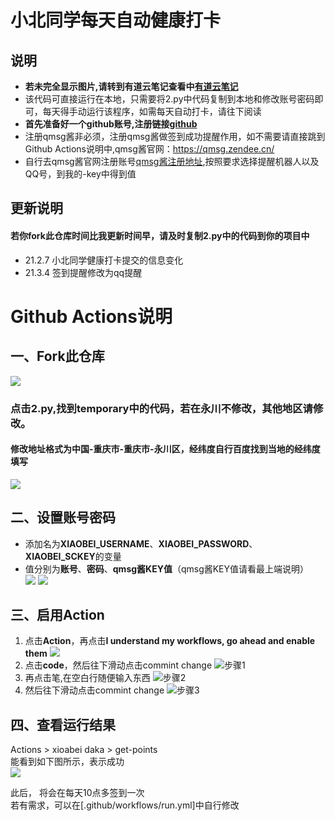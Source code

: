 # 小北同学每天自动健康打卡
## 说明
* **若未完全显示图片,请转到有道云笔记查看中[有道云笔记](http://note.youdao.com/noteshare?id=c4a1719fd3414ffb8c54eaef69ed020a&sub=WEB0553bbccc8c451fcf9c90a36edd911a5)**
* 该代码可直接运行在本地，只需要将2.py中代码复制到本地和修改账号密码即可，每天得手动运行该程序，如需每天自动打卡，请往下阅读
* **首先准备好一个github账号,注册链接[github](https://github.com/)**
* 注册qmsg酱非必须，注册qmsg酱做签到成功提醒作用，如不需要请直接跳到Github Actions说明中,qmsg酱官网：https://qmsg.zendee.cn/
* 自行去qmsg酱官网注册账号[qmsg酱注册地址](https://qmsg.zendee.cn/me.html#/login),按照要求选择提醒机器人以及QQ号，到我的-key中得到值

## 更新说明
#### 若你fork此仓库时间比我更新时间早，请及时复制2.py中的代码到你的项目中
* 21.2.7 小北同学健康打卡提交的信息变化
* 21.3.4 签到提醒修改为qq提醒
# Github Actions说明
## 一、Fork此仓库
![](http://tu.yaohuo.me/imgs/2020/06/f059fe73afb4ef5f.png)

### 点击2.py,找到temporary中的代码，若在永川不修改，其他地区请修改。
#### 修改地址格式为**中国-重庆市-重庆市-永川区**，经纬度自行百度找到当地的经纬度填写
![](https://i.loli.net/2021/02/05/VOHl12sNArmLh8u.png)

## 二、设置账号密码

* 添加名为**XIAOBEI_USERNAME**、**XIAOBEI_PASSWORD**、**XIAOBEI_SCKEY**的变量  
* 值分别为**账号**、**密码**、**qmsg酱KEY值**（qmsg酱KEY值请看最上端说明）  
![](http://tu.yaohuo.me/imgs/2020/06/748bf9c0ca6143cd.png)
![](https://i.loli.net/2021/02/05/KrHSRJk3xYAdGy5.png)
## 三、启用Action
1. 点击**Action**，再点击**I understand my workflows, go ahead and enable them** 
![](http://tu.yaohuo.me/imgs/2020/06/34ca160c972b9927.png)
2. 点击**code**，然后往下滑动点击commint change
![步骤1](https://i.loli.net/2021/02/05/qwFmINBZp3fgiQP.png)
3. 再点击笔,在空白行随便输入东西
![步骤2](https://i.loli.net/2021/02/05/irWEo63dkwpAPyc.png)
4. 然后往下滑动点击commint change
![步骤3](https://i.loli.net/2021/02/05/gAuwbIxyaJdWPYe.png)
## 四、查看运行结果
Actions  > xioabei daka > get-points  
能看到如下图所示，表示成功  
![](https://i.loli.net/2021/02/05/iXz96WZeScOIGbE.png)

此后， 将会在每天10点多签到一次  
若有需求，可以在[.github/workflows/run.yml]中自行修改 
